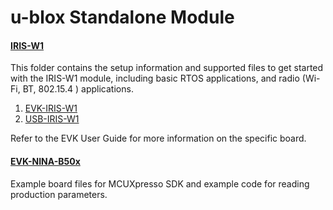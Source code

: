 # u-blox Standalone Module

#### [IRIS-W1](IRIS-W1/README.md)
This folder contains the setup information and supported files to get started with the IRIS-W1 module, including basic RTOS applications, and radio (Wi-Fi, BT, 802.15.4 ) applications.

1. [EVK-IRIS-W1](IRIS-W1/EVK-IRIS-W1/README.md)
2. [USB-IRIS-W1](IRIS-W1/USB-IRIS-W1/README.md)

Refer to the EVK User Guide for more information on the specific board.

#### [EVK-NINA-B50x](EVK-NINA-B50x)
Example board files for MCUXpresso SDK and example code for reading production parameters.
